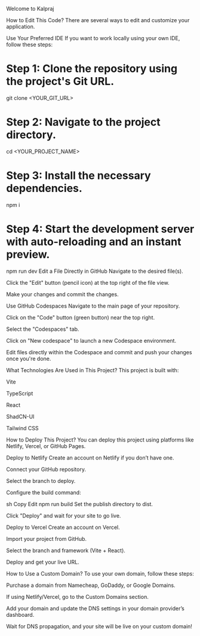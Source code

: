 Welcome to Kalpraj

How to Edit This Code?
There are several ways to edit and customize your application.

Use Your Preferred IDE
If you want to work locally using your own IDE, follow these steps:

# Step 1: Clone the repository using the project's Git URL.
git clone <YOUR_GIT_URL>

# Step 2: Navigate to the project directory.
cd <YOUR_PROJECT_NAME>

# Step 3: Install the necessary dependencies.
npm i

# Step 4: Start the development server with auto-reloading and an instant preview.
npm run dev
Edit a File Directly in GitHub
Navigate to the desired file(s).

Click the "Edit" button (pencil icon) at the top right of the file view.

Make your changes and commit the changes.

Use GitHub Codespaces
Navigate to the main page of your repository.

Click on the "Code" button (green button) near the top right.

Select the "Codespaces" tab.

Click on "New codespace" to launch a new Codespace environment.

Edit files directly within the Codespace and commit and push your changes once you're done.

What Technologies Are Used in This Project?
This project is built with:

Vite

TypeScript

React

ShadCN-UI

Tailwind CSS

How to Deploy This Project?
You can deploy this project using platforms like Netlify, Vercel, or GitHub Pages.

Deploy to Netlify
Create an account on Netlify if you don’t have one.

Connect your GitHub repository.

Select the branch to deploy.

Configure the build command:

sh
Copy
Edit
npm run build
Set the publish directory to dist.

Click "Deploy" and wait for your site to go live.

Deploy to Vercel
Create an account on Vercel.

Import your project from GitHub.

Select the branch and framework (Vite + React).

Deploy and get your live URL.

How to Use a Custom Domain?
To use your own domain, follow these steps:

Purchase a domain from Namecheap, GoDaddy, or Google Domains.

If using Netlify/Vercel, go to the Custom Domains section.

Add your domain and update the DNS settings in your domain provider’s dashboard.

Wait for DNS propagation, and your site will be live on your custom domain!

